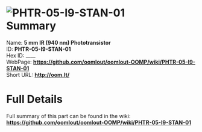 
![PHTR-05-I9-STAN-01](https://github.com/oomlout/oomlout-OOMP/blob/master/parts/PHTR-05-I9-STAN-01/PHTR-05-I9-STAN-01_420.jpg)   
Summary
=================
  
Name: __5 mm IR (940 nm) Phototransistor__    
ID: __PHTR-05-I9-STAN-01__   
Hex ID: ____   
WebPage: __https://github.com/oomlout/oomlout-OOMP/wiki/PHTR-05-I9-STAN-01__   
Short URL: __http://oom.lt/__   

Full Details
==========================
Full summary of this part can be found in the wiki:   
__https://github.com/oomlout/oomlout-OOMP/wiki/PHTR-05-I9-STAN-01__    

